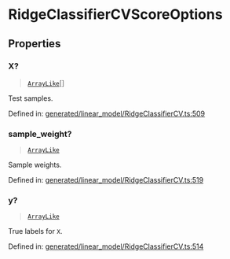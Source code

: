 # RidgeClassifierCVScoreOptions

## Properties

### X?

> [`ArrayLike`](../types/ArrayLike.md)[]

Test samples.

Defined in:  [generated/linear\_model/RidgeClassifierCV.ts:509](https://github.com/transitive-bullshit/scikit-learn-ts/blob/92ab806/packages/sklearn/src/generated/linear_model/RidgeClassifierCV.ts#L509)

### sample\_weight?

> [`ArrayLike`](../types/ArrayLike.md)

Sample weights.

Defined in:  [generated/linear\_model/RidgeClassifierCV.ts:519](https://github.com/transitive-bullshit/scikit-learn-ts/blob/92ab806/packages/sklearn/src/generated/linear_model/RidgeClassifierCV.ts#L519)

### y?

> [`ArrayLike`](../types/ArrayLike.md)

True labels for `X`.

Defined in:  [generated/linear\_model/RidgeClassifierCV.ts:514](https://github.com/transitive-bullshit/scikit-learn-ts/blob/92ab806/packages/sklearn/src/generated/linear_model/RidgeClassifierCV.ts#L514)
